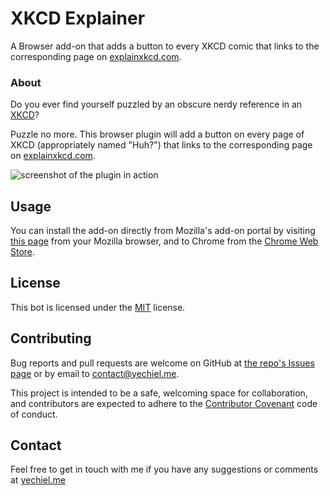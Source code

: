# XKCD Explainer

A Browser add-on that adds a button to every XKCD comic that links to the corresponding page on [explainxkcd.com](https://explainxkcd.com).

### About

Do you ever find yourself puzzled by an obscure nerdy reference in an [XKCD](https://xkcd.com)?

Puzzle no more. This browser plugin will add a button on every page of XKCD (appropriately named "Huh?") that links to the corresponding page on [explainxkcd.com](https://explainxkcd.com).

![screenshot of the plugin in action](https://addons.cdn.mozilla.net/user-media/previews/full/209/209183.png?modified=1538881330)

## Usage

You can install the add-on directly from Mozilla's add-on portal by visiting [this page](https://addons.mozilla.org/en-US/firefox/addon/xkcd-explainer/) from your Mozilla browser, and to Chrome from the [Chrome Web Store](https://chrome.google.com/webstore/detail/xkcd-explainer/iicndfighifkfkpijajnnhhbdmnohcml).

## License

This bot is licensed under the [MIT](http://opensource.org/licenses/MIT) license.

## Contributing

Bug reports and pull requests are welcome on GitHub at [the repo's Issues page](https://github.com/achasveachas/xkcd-explainer/issues) or by email to [contact@yechiel.me](mailto:contact@yechiel.me).

This project is intended to be a safe, welcoming space for collaboration, and contributors are expected to adhere to the [Contributor Covenant](http://contributor-covenant.org/) code of conduct.

## Contact

Feel free to get in touch with me if you have any suggestions or comments at [yechiel.me](http://yechiel.me/contact)
